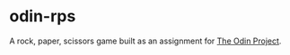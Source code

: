 # odin-rps

A rock, paper, scissors game built as an assignment for [The Odin Project](https://www.theodinproject.com/courses/web-development-101/lessons/rock-paper-scissors).
